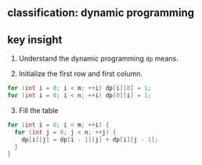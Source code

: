 ## classification: dynamic programming

## key insight

1. Understand the dynamic programming `dp` means.

2. Initialize the first row and first column.

```cpp
for (int i = 0; i < m; ++i) dp[i][0] = 1;
for (int i = 0; i < n; ++i) dp[0][i] = 1;
```

3. Fill the table

```cpp
for (int i = 0; i < m; ++i) {
  for (int j = 0; j < n; ++j) {
    dp[i][j] = dp[i - 1][j] + dp[i][j - 1];
  }
}
```
